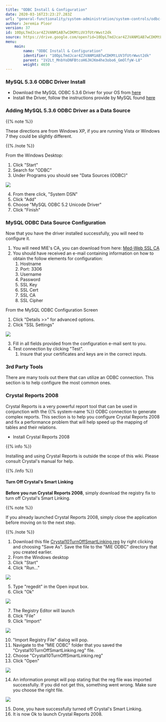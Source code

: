 ```yaml
---
title: "ODBC Install & Configuration"
date: 2020-03-16T23:23:27.283Z
url: "general-functionality/system-administration/system-controls/odbc-install-and-configuration.html"
author: Jeremia Ploor
version: 37
id: 10DpLTmdJcar4ZJVANM1AB7wCDKMtLUV3fUtrWwst2dk
source: https://drive.google.com/open?id=10DpLTmdJcar4ZJVANM1AB7wCDKMtLUV3fUtrWwst2dk
menu:
    main:
        name: "ODBC Install & Configuration"
        identifier: "10DpLTmdJcar4ZJVANM1AB7wCDKMtLUV3fUtrWwst2dk"
        parent: "1V2Lt_MnbYoDNFBtcoH6JHJKm4he3obo6_GmOlfyW-L8"
        weight: 4650
---
```

### MySQL 5.3.6 ODBC Driver Install

* Download the MySQL ODBC 5.3.6 Driver for your OS from [here](http://dev.mysql.com/downloads/connector/odbc/)
* Install the Driver, follow the instructions provide by MySQL found [here](http://dev.mysql.com/doc/connector-odbc/en/connector-odbc-installation-binary-windows.html#connector-odbc-installation-binary-windows-installer)

### Adding MySQL 5.3.6 ODBC Driver as a Data Source

{{% note %}}

These directions are from Windows XP, if you are running Vista or Windows 7 they could be slightly different.

{{% /note %}}




From the Windows Desktop:



1. Click "Start"
2. Search for "ODBC"
3. Under Programs you should see "Data Sources (ODBC)"



![](../../../external_files/5c95e8326b21122b78d8abb0883e921a.png)



4. From there click, "System DSN"
5. Click "Add"
6. Choose "MySQL ODBC 5.2 Unicode Driver"
7. Click "Finish"

### MySQL ODBC Data Source Configuration

Now that you have the driver installed successfully, you will need to configure it.

1. You will need MIE's CA, you can download from here: [Med-Web SSL CA](med-web-ssl-certificate-authority.html)
2. You should have received an e-mail containing information on how to obtain the follow elements for configuration:
    1. Hostname
    2. Port: 3306
    3. Username
    4. Password
    5. SSL Key
    6. SSL Cert
    7. SSL CA
    8. SSL Cipher



From the MySQL ODBC Configuration Screen

1. Click "Details >>" for advanced options.
2. Click "SSL Settings"



![](../../../external_files/c3fa0677bf10b062bd9a256c03058552.png)



3. Fill in all fields provided from the configuration e-mail sent to you.
4. Test connection by clicking "Test".
    1. Insure that your certificates and keys are in the correct inputs.

### 3rd Party Tools

There are many tools out there that can utilize an ODBC connection. This section is to help configure the most common ones.

### Crystal Reports 2008

Crystal Reports is a very powerful report tool that can be used in conjunction with the {{% system-name %}} ODBC connection to generate complex reports. This section is to help you configure Crystal Reports 2008 and fix a performance problem that will help speed up the mapping of tables and their relations.

* Install Crystal Reports 2008

{{% info %}}

Installing and using Crystal Reports is outside the scope of this wiki. Please consult Crystal's manual for help.

{{% /info %}}


#### Turn Off Crystal's Smart Linking

**Before you run Crystal Reports 2008**, simply download the registry fix to turn off Crystal's Smart Linking.

{{% note %}}

If you already launched Crystal Reports 2008, simply close the application before moving on to the next step.

{{% /note %}}


1. Download this file [Crystal10TurnOffSmartLinking.reg](https://miewiki.med-web.com/wiki/images/7/72/Crystal10TurnOffSmartLinking.reg) by right clicking and choosing "Save As". Save the file to the "MIE ODBC" directory that you created earlier.
2. From the Windows desktop
3. Click "Start"
4. Click "Run..."



![](../../../external_files/77d78226f6a611a1b45bfc064f8b2ca0.png)



5. Type "regedit" in the Open input box.
6. Click "Ok"



![](../../../external_files/9ca56c80326b9a5a462f3d4cb5c09c54.png)



7. The Registry Editor will launch
8. Click "File"
9. Click "Import"



![](../../../external_files/e5564ededd360904cd688f7d5ae1b0d6.png)



10. "Import Registry File" dialog will pop.
11. Navigate to the "MIE ODBC" folder that you saved the "Crystal10TurnOffSmartLinking.reg" file.
12. Choose "Crystal10TurnOffSmartLinking.reg"
13. Click "Open"



![](../../../external_files/9527efbec8a37824a6cb72c4c01ae6cc.png)



14. An information prompt will pop stating that the reg file was imported successfully. If you did not get this, something went wrong. Make sure you choose the right file.



![](../../../external_files/c72b766bb4d2a9d8a45eeccf223f70d2.png)



15. Done, you have successfully turned off Crystal's Smart Linking.
16. It is now Ok to launch Crystal Reports 2008.

